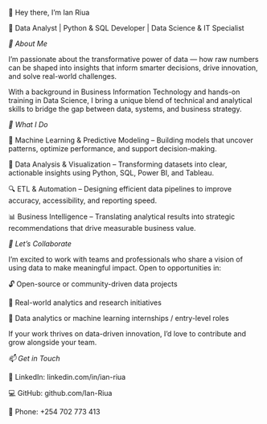 👋 Hey there, I’m Ian Riua

💼 Data Analyst | Python & SQL Developer | Data Science & IT Specialist

*🧭 About Me*

I’m passionate about the transformative power of data — how raw numbers can be shaped into insights that inform smarter decisions, drive innovation, and solve real-world challenges.

With a background in Business Information Technology and hands-on training in Data Science, I bring a unique blend of technical and analytical skills to bridge the gap between data, systems, and business strategy.

*🧩 What I Do*

🧠 Machine Learning & Predictive Modeling – Building models that uncover patterns, optimize performance, and support decision-making.

💾 Data Analysis & Visualization – Transforming datasets into clear, actionable insights using Python, SQL, Power BI, and Tableau.

🔍 ETL & Automation – Designing efficient data pipelines to improve accuracy, accessibility, and reporting speed.

📊 Business Intelligence – Translating analytical results into strategic recommendations that drive measurable business value.

*🤝 Let’s Collaborate*

I’m excited to work with teams and professionals who share a vision of using data to make meaningful impact.
Open to opportunities in:

🔓 Open-source or community-driven data projects

🧾 Real-world analytics and research initiatives

💼 Data analytics or machine learning internships / entry-level roles

If your work thrives on data-driven innovation, I’d love to contribute and grow alongside your team.

*📫 Get in Touch*

💼 LinkedIn: linkedin.com/in/ian-riua

💻 GitHub: github.com/Ian-Riua

📱 Phone: +254 702 773 413


